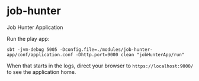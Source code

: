 # job-hunter
Job Hunter Application

Run the play app:

```
sbt -jvm-debug 5005 -Dconfig.file=./modules/job-hunter-app/conf/application.conf -Dhttp.port=9000 clean "jobHunterApp/run"
```

When that starts in the logs, direct your browser to `https://localhost:9000/` to see the application home.